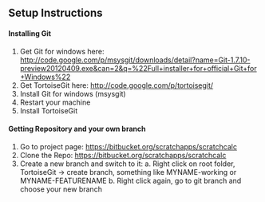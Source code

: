 ## Setup Instructions

#### Installing Git

1. Get Git for windows here: http://code.google.com/p/msysgit/downloads/detail?name=Git-1.7.10-preview20120409.exe&can=2&q=%22Full+installer+for+official+Git+for+Windows%22
2. Get TortoiseGit here: http://code.google.com/p/tortoisegit/
3. Install Git for windows (msysgit)
4. Restart your machine
5. Install TortoiseGit


#### Getting Repository and your own branch
1. Go to project page: https://bitbucket.org/scratchapps/scratchcalc
2. Clone the Repo: https://bitbucket.org/scratchapps/scratchcalc
3. Create a new branch and switch to it:
    a. Right click on root folder, TortoiseGit -> create branch, something like MYNAME-working or MYNAME-FEATURENAME
    b. Right click again, go to git branch and choose your new branch